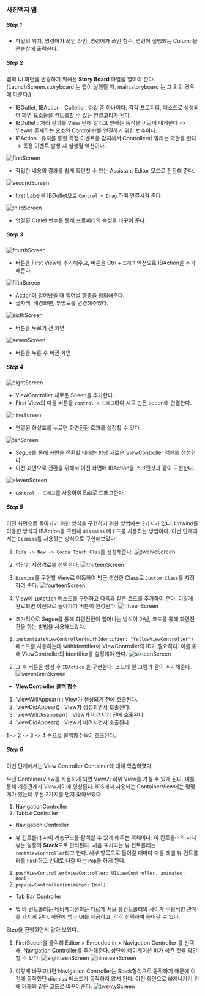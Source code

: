### 사진액자 앱

##### **Step 1** 

* 파일의 위치,  명령어가 쓰인 라인, 명령어가 쓰인 함수, 명령어 실행되는 Column을 콘솔창에 출력한다.


##### **Step 2** 

 앱의 UI 화면을 변경하기 위해선 **Story Board** 파일을 열어야 한다. (LaunchScreen.storyboard 는 앱이 실행될 때, main.storyboard 는 그 외의 경우에 다룬다.)
 * IBOutlet, IBAction : Colletion 타입 중 하나이다. 각각 프로퍼티, 메소드로 생성되어 화면 요소들을 컨트롤할 수 있는 연결고리가 된다.
 * IBOutlet : 처리 결과를 View 단에 알리고 원하는 동작을 이끌어 내게한다 -> View에 존재하는 요소와 Controller를 연결하기 위한 변수이다.
 * IBAction : 유저를 통한 특정 이벤트를 감지해서 Controller에 알리는 역할을 한다 -> 특정 이벤트 발생 시 실행될 액션이다.
 
 ![firstScreen](./1.png)
 
* 작업한 내용의 결과를 쉽게 확인할 수 있는 Assistant Editor 모드로 전환해 준다.

![secondScreen](./2.png)

* first Label을 IBOutlet으로 `Control + Drag` 하여 연결시켜 준다.

![thirdScreen](./3.png)

* 연결된 Outlet 변수를 통해 프로퍼티의 속성을 바꾸어 준다.


##### **Step 3**

![fourthScreen](./4.png)

* 버튼을 First View에 추가해주고, 버튼을 Ctrl + `드래그` 액션으로 IBAction을 추가해준다.

![fifthScreen](./5.png)

* Action이 일어났을 때 일어날 행동을 정의해준다.
* 글자색, 배경화면, 투명도를 변경해주었다.

![sixthScreen](./6.png)

* 버튼을 누르기 전 화면

![sevenScreen](./7.png)

* 버튼을 누른 후 바뀐 화면

##### **Step 4**

![eightScreen](./8.png)

* ViewController 새로운 Sceen을 추가한다.
* First View의 다음 버튼을 `control + 드래그`하여 새로 만든 sceen에 연결한다.

![nineScreen](./9.png)

* 연결된 화살표를 누르면 화면전환 효과를 설정할 수 있다.

![tenScreen](./11.png)

* Segue를 통해 화면을 전환할 때에는 항상 새로운 ViewController 객체를 생성한다.
* 이전 화면으로 전환을 위해서 이전 화면에 IBAction을 스크린샷과 같이 구현한다.

![elevenScreen](./10.png)

* `Control + 드래그`를 사용하여 Exit로 드래그한다.


##### **Step 5**

 이전 화면으로 돌아가기 위한 방식을 구현하기 위한 방법에는 2가지가 있다. Unwind를 이용한 방식과 IBAction을 구현해 `dissmiss` 메소드를 사용하는 방법이다.
 이번 단계에서는 `Dismiss`를 사용하는 방식으로 구현해보았다.
 
 1. `File -> New -> Cocoa Touch Clss`를 생성해준다.
 ![twelveScreen](./12.png)
 
 2. 적당한 저장경로를 선택한다.
 ![thirteenScreen](./13.png)
 
 3. `Dismiss`를 구현할 View로 이동하여 방금 생성한 Class로 `Custom Class`를 지정하여 준다.
 ![fourteenScreen](./14.png)
 
 4. View에 `IBAction` 메소드를 구현하고 다음과 같은 코드를 추가하여 준다. 이렇게 완료되면 이전으로 돌아가기 버튼이 완성된다.
 ![fifteenScreen](./15.png)
 
 
 * 추가적으로 Segue를 통해 화면전환이 일어나는 방식이 아닌, 코드를 통해 화면전환을 하는 방법을 사용해보았다.
 
 1. `instantiateViewController(withIdentifier: "YellowViewController")` 메소드를 사용하는데 withIdentifier에 ViewController의 ID가 필요하다. 이를 위해 ViewController의 Identifier를 설정해야 한다.
 ![sixteenScreen](./16.png)
 
 2. 그 후 버튼을 생성 후 `IBAction` 을 구현한다. 코드에 밑 그림과 같이 추가해준다.
 ![seventeenScreen](./17.png)
 
 * **ViewController 콜백 함수**
 1. `viewWillAppear() : View가 생성되기 전에 호출된다.
 2. `viewDidAppear() : View가 생성되면서 호출된다.
 3. `viewWillDisappear() : View가 버려지기 전에 호출된다.
 4. `viewDidAppear() : View가 버려지면서 호출된다.
 
 1 -> 2 -> 3 -> 4 순으로 콜백함수들이 호출된다.
 
 ##### **Step 6**
 
  이번 단계에서는 View Controller Container에 대해 학습하였다.
  
  우선 ContainerView를 사용하게 되면 View가 하위 View를 가질 수 있게 된다. 이를 통해 계층관계가 View사이에 형성된다. 
  IOS에서 사용되는 ContainerView에는 몇몇개가 있는데 우선 2가지를 먼저 찾아보았다.
  1. NavigationController
  2. TabbarController
  
  * Navigation Controller
  - 뷰 컨트롤러 사이 계층구조를 탐색할 수 있게 해주는 객체이다. 이 컨트롤러의 자식 뷰는 일종의 **Stack**으로 관리된다. 처음 표시되는 뷰 컨트롤러는 `rootViewController`라고 한다. 세부 항목으로 들어갈 때마다 다음 레벨 뷰 컨트롤러를 `Push`하고 반대로 나갈 때는 `Pop`을 하게 된다.
  1. `pushViewController(viewController: UIViewController, animated: Bool)`
  2. `popViewController(animated: Bool)`


 * Tab Bar Controller
 - 탭 바 컨트롤러는 네비게이션과는 다르게 서브 뷰컨트롤러의 사이가 수평적인 관계를 가지게 된다. 하단에 탭바 UI를 제공하고, 각각 선택하여 들어갈 수 있다.
 
 
  Step을 진행하면서 알아 보았다.
  
  1. FirstSceen을 클릭해 Editor > Embeded in > Navigation Controller 를 선택해, Navigation Controller를 추가해준다. 상단에 네이게이션 바가 생긴 것을 확인할 수 있다.
  ![eightteenScreen](./18.png)
  ![nineteenScreen](./19.png)
  
  2. 이렇게 바꾸고나면 Navigation Controller는 Stack형식으로 동작하기 때문에 이전에 동작했던 dismiss 메소드가 동작하지 않게 된다. 이전 화면으로 빠져나가기 위해 아래와 같은 코드로 바꾸어준다. 
  ![twentyScreen](./20.png)
  
 
